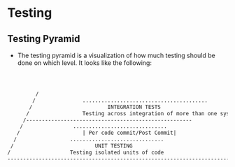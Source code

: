 # Testing

## Testing Pyramid

- The testing pyramid is a visualization of how much testing should be done on which level. It looks like the following:

```xml



         /
        /				........................................
       /						INTEGRATION TESTS
      /                 Testing across integration of more than one system
     /-----------------------------------------------------
    /			     ..............................
   /					| Per code commit/Post Commit|
  /					..............................
 /							UNIT TESTING
/					Testing isolated units of code
--------------------------------------------------------------------------------------------------------------------------------

```